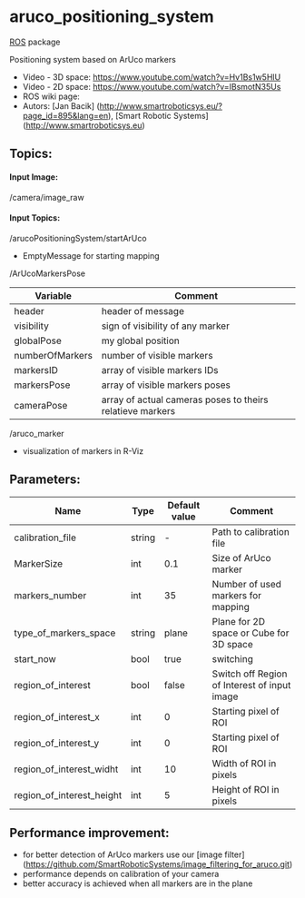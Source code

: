 # aruco_positioning_system

[ROS](http://ros.org) package

Positioning system based on ArUco markers

* Video - 3D space: https://www.youtube.com/watch?v=Hv1Bs1w5HlU
* Video - 2D space: https://www.youtube.com/watch?v=IBsmotN35Us
* ROS wiki page: 
* Autors: [Jan Bacik] (http://www.smartroboticsys.eu/?page_id=895&lang=en), [Smart Robotic Systems] (http://www.smartroboticsys.eu)

## Topics:

#### Input Image: 

/camera/image_raw

#### Input Topics:

/arucoPositioningSystem/startArUco

* EmptyMessage for starting mapping

/ArUcoMarkersPose

Variable   | Comment|
-----------|-----------|
header     | header of message|
visibility | sign of visibility of any marker |
globalPose| my global position|
numberOfMarkers| number of visible markers|
markersID| array of visible markers IDs |
markersPose| array of visible markers poses |
cameraPose| array of actual cameras poses to theirs relatieve markers |

/aruco_marker

* visualization of markers in R-Viz

## Parameters:

Name          | Type         | Default value       | Comment                  |
------------- | -------------| --------------------| -------------------------|
calibration_file | string | - | Path to calibration file |
MarkerSize | int | 0.1 | Size of ArUco marker |
markers_number | int | 35 | Number of used markers for mapping |
type_of_markers_space | string | plane | Plane for 2D space or Cube for 3D space |
start_now | bool | true | switching | Switch off starting by empty message |
region_of_interest | bool | false | Switch off Region of Interest of input image |
region_of_interest_x | int | 0 | Starting pixel of ROI |
region_of_interest_y | int | 0 | Starting pixel of ROI |
region_of_interest_widht | int | 10 | Width of ROI in pixels |
region_of_interest_height | int | 5 | Height of ROI in pixels |

## Performance improvement:

* for better detection of ArUco markers use our [image filter] (https://github.com/SmartRoboticSystems/image_filtering_for_aruco.git)
* performance depends on calibration of your camera
* better accuracy is achieved when all markers are in the plane
